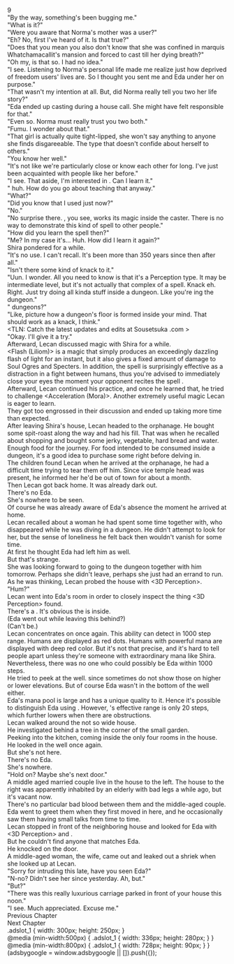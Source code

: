 9<br/>
"By the way, something's been bugging me."<br/>
"What is it?"<br/>
"Were you aware that Norma's mother was a <Purification> user?"<br/>
"Eh? No, first I've heard of it. Is that true?"<br/>
"Does that you mean you also don't know that she was confined in marquis Whatchamacallit's mansion and forced to cast <Purification> till her dying breath?"<br/>
"Oh my, is that so. I had no idea."<br/>
"I see. Listening to Norma's personal life made me realize just how deprived of freedom <Purification> users' lives are. So I thought you sent me and Eda under her on purpose."<br/>
"That wasn't my intention at all. But, did Norma really tell you two her life story?"<br/>
"Eda ended up casting <Purification> during a house call. She might have felt responsible for that."<br/>
"Even so. Norma must really trust you two both."<br/>
"Fumu. I wonder about that."<br/>
"That girl is actually quite tight-lipped, she won't say anything to anyone she finds disgareeable. The type that doesn't confide about herself to others."<br/>
"You know her well."<br/>
"It's not like we're particularly close or know each other for long. I've just been acquainted with people like her before."<br/>
"I see. That aside, I'm interested in <Graph Making>. Can I learn it."<br/>
"<Graph Making> huh. How do you go about teaching that anyway."<br/>
"What?"<br/>
"Did you know that I used <Graph Making> just now?"<br/>
"No."<br/>
"No surprise there. <Graph Making>, you see, works its magic inside the caster. There is no way to demonstrate this kind of spell to other people."<br/>
"How did you learn the spell then?"<br/>
"Me? In my case it's... Huh. How did I learn it again?"<br/>
Shira pondered for a while.<br/>
"It's no use. I can't recall. It's been more than 350 years since then after all."<br/>
"Isn't there some kind of knack to it."<br/>
"Uun. I wonder. All you need to know is that it's a Perception type. It may be intermediate level, but it's not actually that complex of a spell. Knack eh. Right. Just try doing all kinda stuff inside a dungeon. Like you're <Appraise>ing the dungeon."<br/>
"<Appraise> dungeons?"<br/>
"Like, picture how a dungeon's floor is formed inside your mind. That should work as a knack, I think."<br/>
<TLN: Catch the latest updates and edits at Sousetsuka .com ><br/>
"Okay. I'll give it a try."<br/>
Afterward, Lecan discussed magic with Shira for a while.<br/>
<Flash (Liliom)> is a magic that simply produces an exceedingly dazzling flash of light for an instant, but it also gives a fixed amount of damage to Soul Ogres and Specters. In addition, the spell is surprisingly effective as a distraction in a fight between humans, thus you're advised to immediately close your eyes the moment your opponent recites the spell <Flash>.<br/>
Afterward, Lecan continued his <Lightning> practice, and once he learned that, he tried to challenge <Acceleration (Mora)>. Another extremely useful magic Lecan is eager to learn.<br/>
They got too engrossed in their discussion and ended up taking more time than expected.<br/>
After leaving Shira's house, Lecan headed to the orphanage. He bought some spit-roast along the way and had his fill. That was when he recalled about shopping and bought some jerky, vegetable, hard bread and water. Enough food for the journey. For food intended to be consumed inside a dungeon, it's a good idea to purchase some right before delving in.<br/>
The children found Lecan when he arrived at the orphanage, he had a difficult time trying to tear them off him. Since vice temple head was present, he informed her he'd be out of town for about a month.<br/>
Then Lecan got back home. It was already dark out.<br/>
There's no Eda.<br/>
She's nowhere to be seen.<br/>
Of course he was already aware of Eda's absence the moment he arrived at home.<br/>
Lecan recalled about a woman he had spent some time together with, who disappeared while he was diving in a dungeon. He didn't attempt to look for her, but the sense of loneliness he felt back then wouldn't vanish for some time.<br/>
At first he thought Eda had left him as well.<br/>
But that's strange.<br/>
She was looking forward to going to the dungeon together with him tomorrow. Perhaps she didn't leave, perhaps she just had an errand to run.<br/>
As he was thinking, Lecan probed the house with <3D Perception>.<br/>
"Hum?"<br/>
Lecan went into Eda's room in order to closely inspect the thing <3D Perception> found.<br/>
There's a <Box>. It's obvious the <Bow of Isya> is inside.<br/>
(Eda went out while leaving this behind?)<br/>
(Can't be.)<br/>
Lecan concentrates on <Life Detection> once again. This ability can detect in 1000 step range. Humans are displayed as red dots. Humans with powerful mana are displayed with deep red color. But it's not that precise, and it's hard to tell people apart unless they're someone with extraordinary mana like Shira. Nevertheless, there was no one who could possibly be Eda within 1000 steps.<br/>
He tried to peek at the well. since <Life Detection> sometimes do not show those on higher or lower elevations. But of course Eda wasn't in the bottom of the well either.<br/>
Eda's mana pool is large and has a unique quality to it. Hence it's possible to distinguish Eda using <Mana Detection>. However, <Mana Detection>'s effective range is only 20 steps, which further lowers when there are obstructions.<br/>
Lecan walked around the not so wide house.<br/>
He investigated behind a tree in the corner of the small garden.<br/>
Peeking into the kitchen, coming inside the only four rooms in the house.<br/>
He looked in the well once again.<br/>
But she's not here.<br/>
There's no Eda.<br/>
She's nowhere.<br/>
"Hold on? Maybe she's next door."<br/>
A middle aged married couple live in the house to the left. The house to the right was apparently inhabited by an elderly with bad legs a while ago, but it's vacant now.<br/>
There's no particular bad blood between them and the middle-aged couple. Eda went to greet them when they first moved in here, and he occasionally saw them having small talks from time to time.<br/>
Lecan stopped in front of the neighboring house and looked for Eda with <3D Perception> and <Mana Detection>.<br/>
But he couldn't find anyone that matches Eda.<br/>
He knocked on the door.<br/>
A middle-aged woman, the wife, came out and leaked out a shriek when she looked up at Lecan.<br/>
"Sorry for intruding this late, have you seen Eda?"<br/>
"N-no? Didn't see her since yesterday. Ah, but."<br/>
"But?"<br/>
"There was this really luxurious carriage parked in front of your house this noon."<br/>
"I see. Much appreciated. Excuse me."<br/>
Previous Chapter<br/>
Next Chapter <br/>
.adslot_1 { width: 300px; height: 250px; }<br/>
@media (min-width:500px) { .adslot_1 { width: 336px; height: 280px; } }<br/>
@media (min-width:800px) { .adslot_1 { width: 728px; height: 90px; } }<br/>
(adsbygoogle = window.adsbygoogle || []).push({});<br/>

